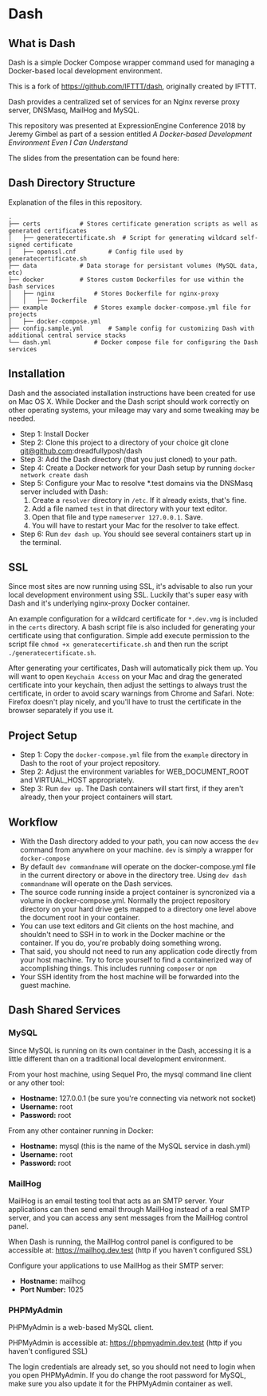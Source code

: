 # Dash

## What is Dash

Dash is a simple Docker Compose wrapper command used for managing a Docker-based local development environment. 

This is a fork of https://github.com/IFTTT/dash, originally created by IFTTT.

Dash provides a centralized set of services for an Nginx reverse proxy server, DNSMasq, MailHog and MySQL.

This repository was presented at ExpressionEngine Conference 2018 by Jeremy Gimbel as part of a session entitled *A Docker-based Development Environment Even I Can Understand*

The slides from the presentation can be found here: <url to be added following presentation>

## Dash Directory Structure
Explanation of the files in this repository.

    .
    ├── certs			# Stores certificate generation scripts as well as generated certificates
    │   ├── generatecertificate.sh 	# Script for generating wildcard self-signed certificate
    │   ├── openssl.cnf 		# Config file used by generatecertificate.sh
    ├── data 			# Data storage for persistant volumes (MySQL data, etc)
	├── docker 			# Stores custom Dockerfiles for use within the Dash services
    │   ├── nginx 			# Stores Dockerfile for nginx-proxy
    │   │   ├── Dockerfile
	├── example 			# Stores example docker-compose.yml file for projects
    │   ├── docker-compose.yml
	├── config.sample.yml 		# Sample config for customizing Dash with additional central service stacks
	└── dash.yml			# Docker compose file for configuring the Dash services

## Installation

Dash and the associated installation instructions have been created for use on Mac OS X. While Docker and the Dash script should work correctly on other operating systems, your mileage may vary and some tweaking may be needed.

- Step 1: Install Docker
- Step 2: Clone this project to a directory of your choice git clone git@github.com:dreadfullyposh/dash
- Step 3: Add the Dash directory (that you just cloned) to your path.
- Step 4: Create a Docker network for your Dash setup by running `docker network create dash`
- Step 5: Configure your Mac to resolve *.test domains via the DNSMasq server included with Dash:
  1. Create a `resolver` directory in `/etc`. If it already exists, that's fine.
  2. Add a file named `test` in that directory with your text editor.
  3. Open that file and type `nameserver 127.0.0.1`. Save.
  4. You will have to restart your Mac for the resolver to take effect.
- Step 6: Run `dev dash up`. You should see several containers start up in the terminal.

## SSL

Since most sites are now running using SSL, it's advisable to also run your local development environment using SSL. Luckily that's super easy with Dash and it's underlying nginx-proxy Docker container.

An example configuration for a wildcard certificate for `*.dev.vmg` is included in the `certs` directory. A bash script file is also included for generating your certificate using that configuration. Simple add execute permission to the script file `chmod +x generatecertificate.sh` and then run the script `./generatecertificate.sh`.

After generating your certificates, Dash will automatically pick them up. You will want to open `Keychain Access` on your Mac and drag the generated certificate into your keychain, then adjust the settings to always trust the certificate, in order to avoid scary warnings from Chrome and Safari. Note: Firefox doesn't play nicely, and you'll have to trust the certificate in the browser separately if you use it.

## Project Setup

- Step 1: Copy the `docker-compose.yml` file from the `example` directory in Dash to the root of your project repository.
- Step 2: Adjust the environment variables for WEB_DOCUMENT_ROOT and VIRTUAL_HOST appropriately.
- Step 3: Run `dev up`. The Dash containers will start first, if they aren't already, then your project containers will start.

## Workflow

- With the Dash directory added to your path, you can now access the `dev` command from anywhere on your machine. `dev` is simply a wrapper for `docker-compose` 
- By default `dev commandname` will operate on the docker-compose.yml file in the current directory or above in the directory tree. Using `dev dash commandname` will operate on the Dash services.
- The source code running inside a project container is syncronized via a volume in docker-compose.yml. Normally the project repository directory on your hard drive gets mapped to a directory one level above the document root in your container. 
- You can use text editors and Git clients on the host machine, and shouldn't need to SSH in to work in the Docker machine or the container. If you do, you're probably doing something wrong.
- That said, you should not need to run any application code directly from your host machine. Try to force yourself to find a containerized way of accomplishing things. This includes running `composer` or `npm`
- Your SSH identity from the host machine will be forwarded into the guest machine.

## Dash Shared Services

### MySQL

Since MySQL is running on its own container in the Dash, accessing it is a little different than on a traditional local development environment.

From your host machine, using Sequel Pro, the mysql command line client or any other tool:

- **Hostname:** 127.0.0.1 (be sure you're connecting via network not socket)
- **Username:** root
- **Password:** root

From any other container running in Docker:

- **Hostname:** mysql (this is the name of the MySQL service in dash.yml)
- **Username:** root
- **Password:** root

### MailHog

MailHog is an email testing tool that acts as an SMTP server. Your applications can then send email through MailHog instead of a real SMTP server, and you can access any sent messages from the MailHog control panel.

When Dash is running, the MailHog control panel is configured to be accessible at: https://mailhog.dev.test (http if you haven't configured SSL)

Configure your applications to use MailHog as their SMTP server:

- **Hostname:** mailhog
- **Port Number:** 1025

### PHPMyAdmin

PHPMyAdmin is a web-based MySQL client.

PHPMyAdmin is accessible at: https://phpmyadmin.dev.test (http if you haven't configured SSL)

The login credentials are already set, so you should not need to login when you open PHPMyAdmin. If you do change the root password for MySQL, make sure you also update it for the PHPMyAdmin container as well.
